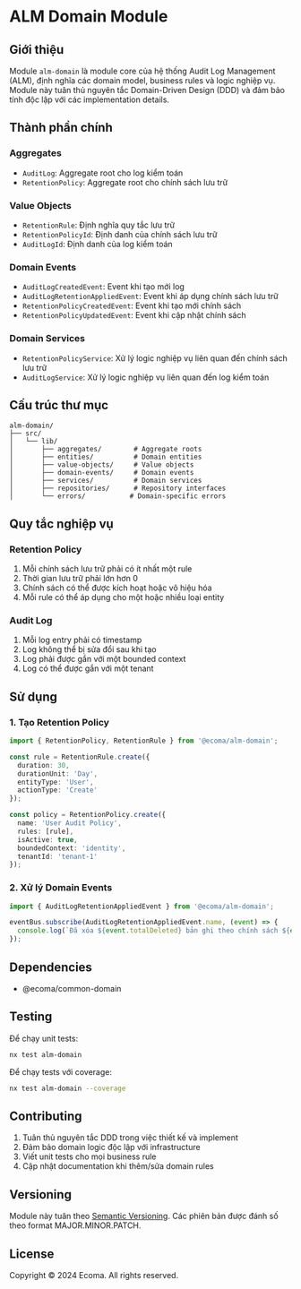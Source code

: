 # ALM Domain Module

## Giới thiệu

Module `alm-domain` là module core của hệ thống Audit Log Management (ALM), định nghĩa các domain model, business rules và logic nghiệp vụ. Module này tuân thủ nguyên tắc Domain-Driven Design (DDD) và đảm bảo tính độc lập với các implementation details.

## Thành phần chính

### Aggregates
- `AuditLog`: Aggregate root cho log kiểm toán
- `RetentionPolicy`: Aggregate root cho chính sách lưu trữ

### Value Objects
- `RetentionRule`: Định nghĩa quy tắc lưu trữ
- `RetentionPolicyId`: Định danh của chính sách lưu trữ
- `AuditLogId`: Định danh của log kiểm toán

### Domain Events
- `AuditLogCreatedEvent`: Event khi tạo mới log
- `AuditLogRetentionAppliedEvent`: Event khi áp dụng chính sách lưu trữ
- `RetentionPolicyCreatedEvent`: Event khi tạo mới chính sách
- `RetentionPolicyUpdatedEvent`: Event khi cập nhật chính sách

### Domain Services
- `RetentionPolicyService`: Xử lý logic nghiệp vụ liên quan đến chính sách lưu trữ
- `AuditLogService`: Xử lý logic nghiệp vụ liên quan đến log kiểm toán

## Cấu trúc thư mục

```
alm-domain/
├── src/
│   └── lib/
│       ├── aggregates/        # Aggregate roots
│       ├── entities/          # Domain entities
│       ├── value-objects/     # Value objects
│       ├── domain-events/     # Domain events
│       ├── services/          # Domain services
│       ├── repositories/      # Repository interfaces
│       └── errors/           # Domain-specific errors
```

## Quy tắc nghiệp vụ

### Retention Policy
1. Mỗi chính sách lưu trữ phải có ít nhất một rule
2. Thời gian lưu trữ phải lớn hơn 0
3. Chính sách có thể được kích hoạt hoặc vô hiệu hóa
4. Mỗi rule có thể áp dụng cho một hoặc nhiều loại entity

### Audit Log
1. Mỗi log entry phải có timestamp
2. Log không thể bị sửa đổi sau khi tạo
3. Log phải được gắn với một bounded context
4. Log có thể được gắn với một tenant

## Sử dụng

### 1. Tạo Retention Policy

```typescript
import { RetentionPolicy, RetentionRule } from '@ecoma/alm-domain';

const rule = RetentionRule.create({
  duration: 30,
  durationUnit: 'Day',
  entityType: 'User',
  actionType: 'Create'
});

const policy = RetentionPolicy.create({
  name: 'User Audit Policy',
  rules: [rule],
  isActive: true,
  boundedContext: 'identity',
  tenantId: 'tenant-1'
});
```

### 2. Xử lý Domain Events

```typescript
import { AuditLogRetentionAppliedEvent } from '@ecoma/alm-domain';

eventBus.subscribe(AuditLogRetentionAppliedEvent.name, (event) => {
  console.log(`Đã xóa ${event.totalDeleted} bản ghi theo chính sách ${event.policyId}`);
});
```

## Dependencies

- @ecoma/common-domain

## Testing

Để chạy unit tests:

```bash
nx test alm-domain
```

Để chạy tests với coverage:

```bash
nx test alm-domain --coverage
```

## Contributing

1. Tuân thủ nguyên tắc DDD trong việc thiết kế và implement
2. Đảm bảo domain logic độc lập với infrastructure
3. Viết unit tests cho mọi business rule
4. Cập nhật documentation khi thêm/sửa domain rules

## Versioning

Module này tuân theo [Semantic Versioning](https://semver.org/). Các phiên bản được đánh số theo format MAJOR.MINOR.PATCH.

## License

Copyright © 2024 Ecoma. All rights reserved.
